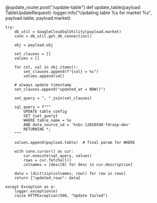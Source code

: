 @update_router.post("/update-table")
def update_table(payload: TableUpdateRequest):
    logger.info("Updating table %s for market %s", payload.table, payload.market)

    try:
        db_util = GoogleCloudSqlUtility(payload.market)
        conn = db_util.get_db_connection()

        obj = payload.obj

        set_clauses = []
        values = []

        for col, val in obj.items():
            set_clauses.append(f"{col} = %s")
            values.append(val)

        # always update timestamp
        set_clauses.append("updated_at = NOW()")

        set_query = ", ".join(set_clauses)

        sql_query = f"""
            UPDATE table_config
            SET {set_query}
            WHERE table_name = %s 
            AND data_source_id = 'hsbc-12010598-fdrasp-dev'
            RETURNING *;
        """

        values.append(payload.table)  # final param for WHERE

        with conn.cursor() as cur:
            cur.execute(sql_query, values)
            rows = cur.fetchall()
            colnames = [desc[0] for desc in cur.description]

        data = [dict(zip(colnames, row)) for row in rows]
        return {"updated_rows": data}

    except Exception as e:
        logger.exception(e)
        raise HTTPException(500, "Update failed")
